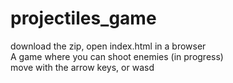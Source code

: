 # projectiles_game
download the zip, open index.html in a browser
<br>A game where you can shoot enemies (in progress)<br>
move with the arrow keys, or wasd
